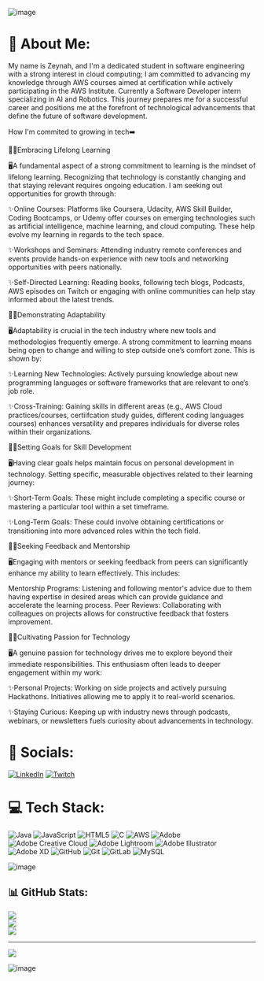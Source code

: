 ![image](https://github.com/user-attachments/assets/7a7eea93-c5de-48f8-a138-390c07408740)






# 🤖 About Me:
 My name is Zeynah, and I'm a dedicated student in software engineering with a strong interest in cloud computing; I am committed to advancing my knowledge through AWS courses aimed at certification while actively participating in the AWS Institute. Currently a Software Developer intern specializing in AI and Robotics. This journey prepares me for a successful career and positions me at the forefront of technological advancements that define the future of software development.

How I'm commited to growing in tech➡️

👩‍💻Embracing Lifelong Learning

🖥️A fundamental aspect of a strong commitment to learning is the mindset of lifelong learning. Recognizing that technology is constantly changing and that staying relevant requires ongoing education. I am seeking out opportunities for growth through:

✨Online Courses: Platforms like Coursera, Udacity, AWS Skill Builder, Coding Bootcamps, or Udemy offer courses on emerging technologies such as artificial intelligence, machine learning, and cloud computing. These help evolve my learning in regards to the tech space. 

✨Workshops and Seminars: Attending industry remote conferences and events provide hands-on experience with new tools and networking opportunities with peers nationally.

✨Self-Directed Learning: Reading books, following tech blogs, Podcasts, AWS episodes on Twitch or engaging with online communities can help stay informed about the latest trends.


👩‍💻Demonstrating Adaptability

🖥️Adaptability is crucial in the tech industry where new tools and methodologies frequently emerge. A strong commitment to learning means being open to change and willing to step outside one’s comfort zone. This is shown by:

✨Learning New Technologies: Actively pursuing knowledge about new programming languages or software frameworks that are relevant to one’s job role.

✨Cross-Training: Gaining skills in different areas (e.g., AWS Cloud practices/courses, certiifcation study guides, different coding languages courses) enhances versatility and prepares individuals for diverse roles within their organizations.

👩‍💻Setting Goals for Skill Development

🖥️Having clear goals helps maintain focus on personal development in technology. Setting specific, measurable objectives related to their learning journey:

✨Short-Term Goals: These might include completing a specific course or mastering a particular tool within a set timeframe.

✨Long-Term Goals: These could involve obtaining certifications or transitioning into more advanced roles within the tech field.

👩‍💻Seeking Feedback and Mentorship

🖥️Engaging with mentors or seeking feedback from peers can significantly enhance my ability to learn effectively. This includes:

Mentorship Programs: Listening and following mentor's advice due to them having expertise in desired areas which can provide guidance and accelerate the learning process.
Peer Reviews: Collaborating with colleagues on projects allows for constructive feedback that fosters improvement.

👩‍💻Cultivating Passion for Technology

🖥️A genuine passion for technology drives me to explore beyond their immediate responsibilities. This enthusiasm often leads to deeper engagement within my work:

✨Personal Projects: Working on side projects and actively pursuing Hackathons. Initiatives allowing me to apply it to real-world scenarios.

✨Staying Curious: Keeping up with industry news through podcasts, webinars, or newsletters fuels curiosity about advancements in technology.


# 🫧 Socials:
[![LinkedIn](https://img.shields.io/badge/LinkedIn-%230077B5.svg?logo=linkedin&logoColor=white)](https://linkedin.com/in/zeynahgomez) [![Twitch](https://img.shields.io/badge/Twitch-%239146FF.svg?logo=Twitch&logoColor=white)](https://twitch.tv/zeynahgomez) 

# 💻 Tech Stack:
![Java](https://img.shields.io/badge/java-%23ED8B00.svg?style=for-the-badge&logo=openjdk&logoColor=white) ![JavaScript](https://img.shields.io/badge/javascript-%23323330.svg?style=for-the-badge&logo=javascript&logoColor=%23F7DF1E) ![HTML5](https://img.shields.io/badge/html5-%23E34F26.svg?style=for-the-badge&logo=html5&logoColor=white) ![C](https://img.shields.io/badge/c-%2300599C.svg?style=for-the-badge&logo=c&logoColor=white) ![AWS](https://img.shields.io/badge/AWS-%23FF9900.svg?style=for-the-badge&logo=amazon-aws&logoColor=white) ![Adobe](https://img.shields.io/badge/adobe-%23FF0000.svg?style=for-the-badge&logo=adobe&logoColor=white) ![Adobe Creative Cloud](https://img.shields.io/badge/Adobe%20Creative%20Cloud-DA1F26.svg?style=for-the-badge&logo=Adobe%20Creative%20Cloud&logoColor=white) ![Adobe Lightroom](https://img.shields.io/badge/Adobe%20Lightroom-31A8FF.svg?style=for-the-badge&logo=Adobe%20Lightroom&logoColor=white) ![Adobe Illustrator](https://img.shields.io/badge/adobe%20illustrator-%23FF9A00.svg?style=for-the-badge&logo=adobe%20illustrator&logoColor=white) ![Adobe XD](https://img.shields.io/badge/Adobe%20XD-470137?style=for-the-badge&logo=Adobe%20XD&logoColor=#FF61F6) ![GitHub](https://img.shields.io/badge/github-%23121011.svg?style=for-the-badge&logo=github&logoColor=white) ![Git](https://img.shields.io/badge/git-%23F05033.svg?style=for-the-badge&logo=git&logoColor=white) ![GitLab](https://img.shields.io/badge/gitlab-%23181717.svg?style=for-the-badge&logo=gitlab&logoColor=white) ![MySQL](https://img.shields.io/badge/mysql-4479A1.svg?style=for-the-badge&logo=mysql&logoColor=white)


![image](https://github.com/user-attachments/assets/8243e870-109b-4ef3-993b-a2a1b37b5e15)


## 📊 GitHub Stats:
![](https://github-readme-stats.vercel.app/api?username=zeynahgomez&theme=dark&hide_border=false&include_all_commits=false&count_private=false)<br/>
![](https://github-readme-streak-stats.herokuapp.com/?user=zeynahgomez&theme=dark&hide_border=false)<br/>
![](https://github-readme-stats.vercel.app/api/top-langs/?username=zeynahgomez&theme=dark&hide_border=false&include_all_commits=false&count_private=false&layout=compact)

---
[![](https://visitcount.itsvg.in/api?id=zeynahgomez&icon=0&color=0)](https://visitcount.itsvg.in)

<!-- Proudly created with GPRM ( https://gprm.itsvg.in ) -->
![image](https://github.com/user-attachments/assets/c822d309-06e1-42eb-998b-b4d0f92795db)
